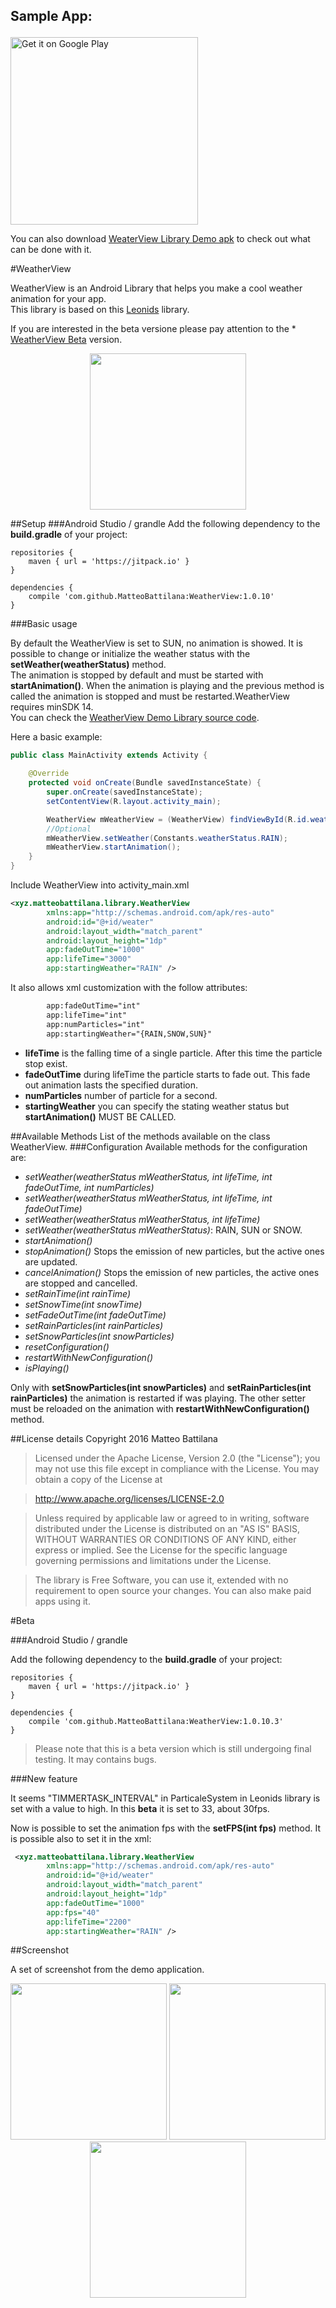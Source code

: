 ## <p>Sample App:</p>
<a href="https://play.google.com/store/apps/details?id=xyz.matteobattilana.weatherview"><img alt="Get it on Google Play" src="https://play.google.com/intl/en_us/badges/images/apps/en-play-badge-border.png" width="300" /></a>


You can also download <a href="https://github.com/MatteoBattilana/WeatherView/raw/master/app/app-release.apk">WeaterView Library Demo apk</a> to check out what can be done with it.

#WeatherView

WeatherView is an Android Library that helps you make a cool weather animation for your app.<br/>
This library is based on this <a href="https://github.com/plattysoft/Leonids">Leonids</a> library.

If you are interested in the beta versione please pay attention to the * [WeatherView Beta](#beta) version.


<div  align="center" width="100%">
<img src="https://github.com/MatteoBattilana/WeatherView/blob/master/Screenshot/home.gif" width="250"/>
</div>


##Setup
###Android Studio / grandle
Add the following dependency to the **build.gradle** of your project:

``` 
repositories {
	maven { url = 'https://jitpack.io' }
}

dependencies {
	compile 'com.github.MatteoBattilana:WeatherView:1.0.10'
}
```

###Basic usage

By default the WeatherView is set to SUN, no animation is showed.
It is possible to change or initialize the weather status with the **setWeather(weatherStatus)** method.<br/>
The animation is stopped by default and must be started with **startAnimation()**. When the animation is playing and the previous method is called the animation is stopped and must be restarted.WeatherView requires minSDK 14.
<br/>
You can check the <a href="https://github.com/MatteoBattilana/WeatherView/tree/master/app/">WeatherView Demo Library source code</a>.

Here a basic example:
``` Java
public class MainActivity extends Activity {

    @Override
    protected void onCreate(Bundle savedInstanceState) {
        super.onCreate(savedInstanceState);
        setContentView(R.layout.activity_main);

        WeatherView mWeatherView = (WeatherView) findViewById(R.id.weather);
        //Optional
        mWeatherView.setWeather(Constants.weatherStatus.RAIN);
        mWeatherView.startAnimation();
    }
}
```

Include WeatherView into activity_main.xml
``` Xml
<xyz.matteobattilana.library.WeatherView
        xmlns:app="http://schemas.android.com/apk/res-auto"
        android:id="@+id/weater"
        android:layout_width="match_parent"
        android:layout_height="1dp"
        app:fadeOutTime="1000"
        app:lifeTime="3000"
        app:startingWeather="RAIN" />
```


It also allows xml customization with the follow attributes:

``` Xml
		app:fadeOutTime="int"
        app:lifeTime="int"
		app:numParticles="int"
        app:startingWeather="{RAIN,SNOW,SUN}"
```

* **lifeTime** is the falling time of a single particle. After this time the particle stop exist.
* **fadeOutTime** during lifeTime the particle starts to fade out. This fade out animation lasts the specified duration.
* **numParticles** number of particle for a second.
* **startingWeather** you can specify the stating weather status but **startAnimation()** MUST BE CALLED.

##Available Methods
List of the methods available on the class WeatherView.
###Configuration
Available methods for the configuration are:
* *setWeather(weatherStatus mWeatherStatus, int lifeTime, int fadeOutTime, int numParticles)*
* *setWeather(weatherStatus mWeatherStatus, int lifeTime, int fadeOutTime)*
* *setWeather(weatherStatus mWeatherStatus, int lifeTime)*
* *setWeather(weatherStatus mWeatherStatus)*: RAIN, SUN or SNOW.
* *startAnimation()*
* *stopAnimation()* Stops the emission of new particles, but the active ones are updated.
* *cancelAnimation()* Stops the emission of new particles, the active ones are stopped and cancelled.
* *setRainTime(int rainTime)*
* *setSnowTime(int snowTime)*
* *setFadeOutTime(int fadeOutTime)*
* *setRainParticles(int rainParticles)*
* *setSnowParticles(int snowParticles)*
* *resetConfiguration()*
* *restartWithNewConfiguration()*
* *isPlaying()*

Only with **setSnowParticles(int snowParticles)** and **setRainParticles(int rainParticles)** the animation is restarted if was playing.
The other setter must be reloaded on the animation with **restartWithNewConfiguration()** method.

##License details
Copyright 2016 Matteo Battilana
   > Licensed under the Apache License, Version 2.0 (the "License");
   you may not use this file except in compliance with the License.
   You may obtain a copy of the License at

  > http://www.apache.org/licenses/LICENSE-2.0

  > Unless required by applicable law or agreed to in writing, software
   distributed under the License is distributed on an "AS IS" BASIS,
   WITHOUT WARRANTIES OR CONDITIONS OF ANY KIND, either express or implied.
   See the License for the specific language governing permissions and
   limitations under the License.


> The library is Free Software, you can use it, extended with no requirement to open source your changes. You can also make paid apps using it.

#Beta

###Android Studio / grandle

Add the following dependency to the **build.gradle** of your project:

``` 
repositories {
    maven { url = 'https://jitpack.io' }
}

dependencies {
    compile 'com.github.MatteoBattilana:WeatherView:1.0.10.3'
}
```

> Please note that this is a beta version which is
still undergoing final testing. It may contains bugs.

###New feature

It seems "TIMMERTASK_INTERVAL" in ParticaleSystem in Leonids library is set with a value to high. In this **beta** it is set to 33, about 30fps.

Now is possible to set the animation fps with the **setFPS(int fps)** method. It is possible also to set it in the xml:

``` Xml
 <xyz.matteobattilana.library.WeatherView
 		xmlns:app="http://schemas.android.com/apk/res-auto"
        android:id="@+id/weater"
        android:layout_width="match_parent"
        android:layout_height="1dp"
        app:fadeOutTime="1000"
        app:fps="40"
        app:lifeTime="2200"
        app:startingWeather="RAIN" />
```


##Screenshot

A set of screenshot from the demo application.

<div  align="center" width="100%">
<img src="https://github.com/MatteoBattilana/WeatherView/blob/master/Screenshot/device-2016-10-15-152953.png" width="250">
<img src="https://github.com/MatteoBattilana/WeatherView/blob/master/Screenshot/device-2016-10-15-153044.png" width="250">
<img src="https://github.com/MatteoBattilana/WeatherView/blob/master/Screenshot/device-2016-10-15-153100.png" width="250">
</div>
